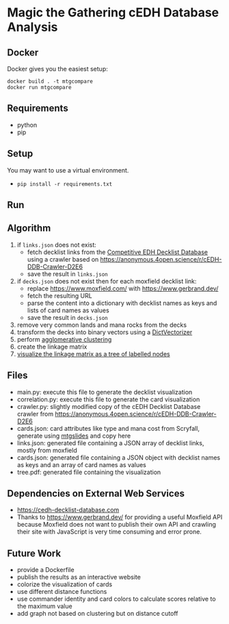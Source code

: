 # Magic the Gathering cEDH Database Analysis

## Docker
Docker gives you the easiest setup:

    docker build . -t mtgcompare
    docker run mtgcompare

## Requirements

* python
* pip

## Setup
You may want to use a virtual environment.

* `pip install -r requirements.txt`

## Run

## Algorithm

1. if `links.json` does not exist:
	* fetch decklist links from the [Competitive EDH Decklist Database](https://cedh-decklist-database.com/) using a crawler based on <https://anonymous.4open.science/r/cEDH-DDB-Crawler-D2E6>
	* save the result in `links.json`
2. if `decks.json` does not exist then for each moxfield decklist link:
	* replace <https://www.moxfield.com/> with <https://www.gerbrand.dev/>
	* fetch the resulting URL
	* parse the content into a dictionary with decklist names as keys and lists of card names as values
	* save the result in `decks.json`
3. remove very common lands and mana rocks from the decks
4. transform the decks into binary vectors using a [DictVectorizer](https://scikit-learn.org/stable/modules/generated/sklearn.feature_extraction.DictVectorizer.html)
5. perform [agglomerative clustering](https://scikit-learn.org/stable/modules/generated/sklearn.cluster.AgglomerativeClustering.html)
6. create the linkage matrix
7. [visualize the linkage matrix as a tree of labelled nodes](https://datascience.stackexchange.com/questions/101854/how-to-visualize-a-hierarchical-clustering-as-a-tree-of-labelled-nodes-in-python)

## Files

* main.py: execute this file to generate the decklist visualization
* correlation.py: execute this file to generate the card visualization
* crawler.py: slightly modified copy of the cEDH Decklist Database crawler from <https://anonymous.4open.science/r/cEDH-DDB-Crawler-D2E6>
* cards.json: card attributes like type and mana cost from Scryfall, generate using [mtgslides](https://github.com/konradHoeffner/mtgslides) and copy here
* links.json: generated file containing a JSON array of decklist links, mostly from moxfield
* cards.json: generated file containing a JSON object with decklist names as keys and an array of card names as values
* tree.pdf: generated file containing the visualization

## Dependencies on External Web Services

* <https://cedh-decklist-database.com>
* Thanks to <https://www.gerbrand.dev/> for providing a useful Moxfield API because Moxfield does not want to publish their own API and crawling their site with JavaScript is very time consuming and error prone.

## Future Work

* provide a Dockerfile
* publish the results as an interactive website
* colorize the visualization of cards
* use different distance functions
* use commander identity and card colors to calculate scores relative to the maximum value
* add graph not based on clustering but on distance cutoff
